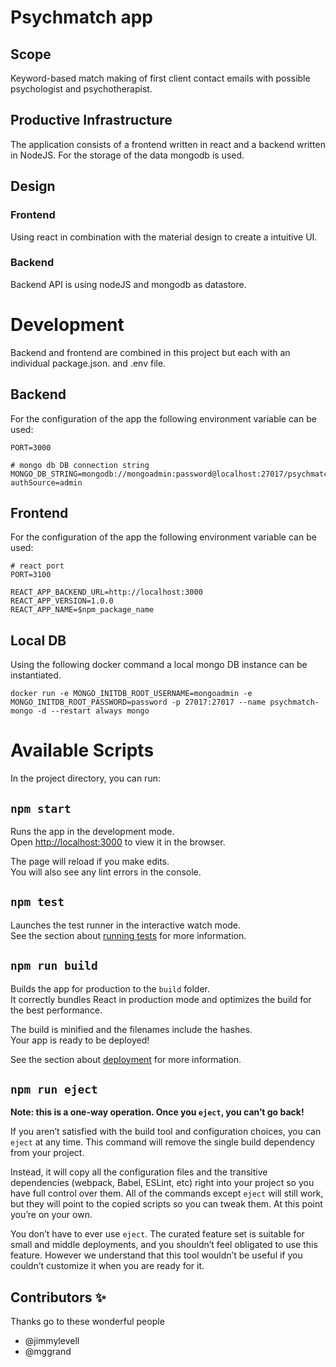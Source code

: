 # Psychmatch app
## Scope
Keyword-based match making of first client contact emails with possible psychologist and psychotherapist.  

## Productive Infrastructure
The application consists of a frontend written in react and a backend written in NodeJS. For the storage of the data mongodb is used.  

## Design
### Frontend
Using react in combination with the material design to create a intuitive UI.  

### Backend
Backend API is using nodeJS and mongodb as datastore.  

# Development
Backend and frontend are combined in this project but each with an individual package.json. and .env file.  

## Backend
For the configuration of the app the following environment variable can be used:  

    PORT=3000

    # mongo db DB connection string
    MONGO_DB_STRING=mongodb://mongoadmin:password@localhost:27017/psychmatch?authSource=admin

## Frontend
For the configuration of the app the following environment variable can be used:  

    # react port
    PORT=3100

    REACT_APP_BACKEND_URL=http://localhost:3000
    REACT_APP_VERSION=1.0.0
    REACT_APP_NAME=$npm_package_name

## Local DB
Using the following docker command a local mongo DB instance can be instantiated.  

    docker run -e MONGO_INITDB_ROOT_USERNAME=mongoadmin -e MONGO_INITDB_ROOT_PASSWORD=password -p 27017:27017 --name psychmatch-mongo -d --restart always mongo

# Available Scripts
In the project directory, you can run:

## `npm start`

Runs the app in the development mode.\
Open [http://localhost:3000](http://localhost:3000) to view it in the browser.

The page will reload if you make edits.\
You will also see any lint errors in the console.

## `npm test`

Launches the test runner in the interactive watch mode.\
See the section about [running tests](https://facebook.github.io/create-react-app/docs/running-tests) for more information.

## `npm run build`

Builds the app for production to the `build` folder.\
It correctly bundles React in production mode and optimizes the build for the best performance.

The build is minified and the filenames include the hashes.\
Your app is ready to be deployed!

See the section about [deployment](https://facebook.github.io/create-react-app/docs/deployment) for more information.

## `npm run eject`

**Note: this is a one-way operation. Once you `eject`, you can’t go back!**

If you aren’t satisfied with the build tool and configuration choices, you can `eject` at any time. This command will remove the single build dependency from your project.

Instead, it will copy all the configuration files and the transitive dependencies (webpack, Babel, ESLint, etc) right into your project so you have full control over them. All of the commands except `eject` will still work, but they will point to the copied scripts so you can tweak them. At this point you’re on your own.

You don’t have to ever use `eject`. The curated feature set is suitable for small and middle deployments, and you shouldn’t feel obligated to use this feature. However we understand that this tool wouldn’t be useful if you couldn’t customize it when you are ready for it.


## Contributors ✨

Thanks go to these wonderful people
- @jimmylevell
- @mggrand
